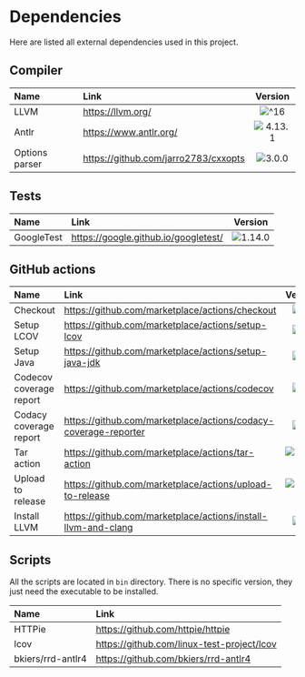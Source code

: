 # Dependencies

Here are listed all external dependencies used in this project.

## Compiler

| **Name**       | **Link**                             |                     **Version**                      |
|:---------------|:-------------------------------------|:----------------------------------------------------:|
| LLVM           | https://llvm.org/                    |   ![^16](https://img.shields.io/badge/%5E16-green)   |
| Antlr          | https://www.antlr.org/               | ![4.13.1](https://img.shields.io/badge/4.13.1-green) |
| Options parser | https://github.com/jarro2783/cxxopts |  ![3.0.0](https://img.shields.io/badge/3.0.0-green)  |

## Tests

| **Name**   | **Link**                             |                     **Version**                      |
|:-----------|:-------------------------------------|:----------------------------------------------------:|
| GoogleTest | https://google.github.io/googletest/ | ![1.14.0](https://img.shields.io/badge/1.14.0-green) |

## GitHub actions

| **Name**                | **Link**                                                        |                     **Version**                      |
|:------------------------|:----------------------------------------------------------------|:----------------------------------------------------:|
| Checkout                | https://github.com/marketplace/actions/checkout                 |     ![v3](https://img.shields.io/badge/v3-green)     |
| Setup LCOV              | https://github.com/marketplace/actions/setup-lcov               |     ![v1](https://img.shields.io/badge/v1-green)     |
| Setup Java              | https://github.com/marketplace/actions/setup-java-jdk           |     ![v3](https://img.shields.io/badge/v3-green)     |
| Codecov coverage report | https://github.com/marketplace/actions/codecov                  |     ![v3](https://img.shields.io/badge/v3-green)     |
| Codacy coverage report  | https://github.com/marketplace/actions/codacy-coverage-reporter |     ![v1](https://img.shields.io/badge/v1-green)     |
| Tar action              | https://github.com/marketplace/actions/tar-action               | ![v1.1.0](https://img.shields.io/badge/v1.1.0-green) |
| Upload to release       | https://github.com/marketplace/actions/upload-to-release        | ![v0.1.1](https://img.shields.io/badge/v0.1.1-green) |
| Install LLVM            | https://github.com/marketplace/actions/install-llvm-and-clang   |     ![v1](https://img.shields.io/badge/v1-green)     |

## Scripts

All the scripts are located in `bin` directory. There is no specific version, they just need the executable to be
installed.

| **Name**          | **Link**                                   |
|:------------------|:-------------------------------------------|
| HTTPie            | https://github.com/httpie/httpie           |
| lcov              | https://github.com/linux-test-project/lcov |
| bkiers/rrd-antlr4 | https://github.com/bkiers/rrd-antlr4       |

